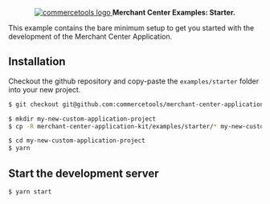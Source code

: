 <p align="center">
  <a href="https://commercetools.com/">
    <img alt="commercetools logo" src="http://cdn.rawgit.com/commercetools/press-kit/master/PNG/72DPI/CT%20logo%20chrom%20black%20horizontal%20RGB%2072dpi.png">
  </a>
  <b>Merchant Center Examples: Starter.</b>
</p>

This example contains the bare minimum setup to get you started with the development of the Merchant Center Application.

## Installation

Checkout the github repository and copy-paste the `examples/starter` folder into your new project.

```bash
$ git checkout git@github.com:commercetools/merchant-center-application-kit.git

$ mkdir my-new-custom-application-project
$ cp -R merchant-center-application-kit/examples/starter/* my-new-custom-application-project

$ cd my-new-custom-application-project
$ yarn
```

## Start the development server

```bash
$ yarn start
```
